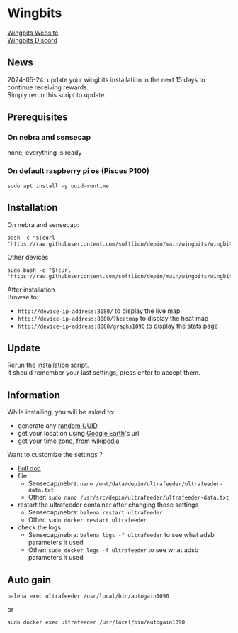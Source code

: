 # Wingbits

[Wingbits Website](https://wingbits.com/)  
[Wingbits Discord](https://discord.com/invite/ZmpRW73qRH)  

## News

2024-05-24: update your wingbits installation in the next 15 days to continue receiving rewards.  
            Simply rerun this script to update.

## Prerequisites

### On nebra and sensecap

none, everything is ready

### On default raspberry pi os (Pisces P100)
```shell
sudo apt install -y uuid-runtime
```

## Installation

On nebra and sensecap:

```shell
bash -c "$(curl 'https://raw.githubusercontent.com/softlion/depin/main/wingbits/wingbits.sh')"
```

Other devices
```shell
sudo bash -c "$(curl 'https://raw.githubusercontent.com/softlion/depin/main/wingbits/wingbits.sh')"
```

After installation  
Browse to:
- `http://device-ip-address:8080/` to display the live map
- `http://device-ip-address:8080/?heatmap` to display the heat map
- `http://device-ip-address:8080/graphs1090` to display the stats page


## Update

Rerun the installation script.  
It should remember your last settings, press enter to accept them.

## Information

While installing, you will be asked to:
- generate any [random UUID](https://www.uuidgenerator.net/)
- get your location using [Google Earth](https://earth.google.com/web/)'s url
- get your time zone, from [wikipedia](https://en.wikipedia.org/wiki/List_of_tz_database_time_zones)

Want to customize the settings ?  
- [Full doc](https://github.com/sdr-enthusiasts/docker-adsb-ultrafeeder)
- file:
  - Sensecap/nebra: `nano /mnt/data/depin/ultrafeeder/ultrafeeder-data.txt`
  - Other: `sudo nano /usr/src/depin/ultrafeeder/ultrafeeder-data.txt`
- restart the ultrafeeder container after changing those settings
  - Sensecap/nebra: `balena restart ultrafeeder`
  - Other: `sudo docker restart ultrafeeder`
- check the logs
  - Sensecap/nebra: `balena logs -f ultrafeeder` to see what adsb parameters it used
  - Other: `sudo docker logs -f ultrafeeder` to see what adsb parameters it used

## Auto gain
```
balena exec ultrafeeder /usr/local/bin/autogain1090
```
or
```
sudo docker exec ultrafeeder /usr/local/bin/autogain1090
```
